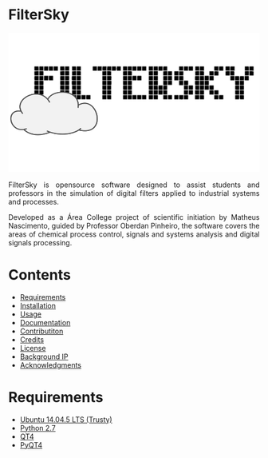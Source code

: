 # FilterSky

<div align="center"><img src="https://github.com/matheusns/FilterSky/blob/master/images/filter_logo.png"></div> 


<p align="justify">
FilterSky is opensource software designed to assist students and professors in the simulation of digital filters applied to industrial systems and processes.</p>

<p align="justify">
Developed as a Área College project of scientific initiation by Matheus Nascimento, guided by Professor Oberdan Pinheiro, the software covers the areas of chemical process control, signals and systems analysis and digital signals processing.</p>

# Contents

  * [Requirements](#requirements)
  * [Installation](#instala%C3%A7%C3%A3o)
  * [Usage ](#uso)
  * [Documentation](#documentação)
  * [Contributiton](#contribuicoes)
  * [Credits](#creditos)
  * [License](#licenciamento)
  * [Background IP](#background-ip)
  * [Acknowledgments](#acknowledgments)

# Requirements 

  * [Ubuntu 14.04.5 LTS (Trusty)](http://releases.ubuntu.com/14.04/) 
  * [Python 2.7](https://www.python.org/download/releases/2.7/) 
  * [QT4](https://www1.qt.io/download-open-source/)
  * [PyQT4](https://pypi.python.org/pypi/PyQt4)

